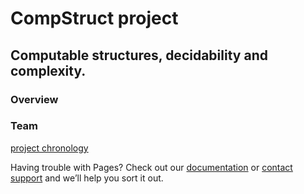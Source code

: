 # CompStruct project

## Computable structures, decidability and complexity.

### Overview

### Team

[project chronology](chronology.md)

Having trouble with Pages? Check out our [documentation](https://help.github.com/categories/github-pages-basics/) or [contact support](https://github.com/contact) and we’ll help you sort it out.
